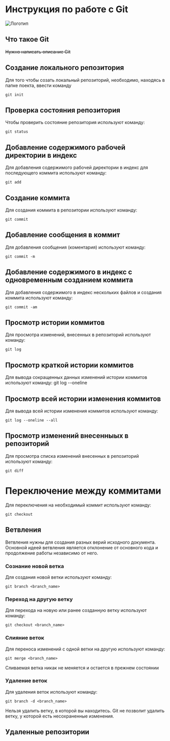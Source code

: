 # **Инструкция по работе с Git**

![Логотип](git.png)
## Что такое Git

~~Нужно написать описание Git~~

## Создание локального репозитория

Для того чтобы созать локальный репозиторий, необходимо, находясь в папке поекта, ввести команду

    git init

## Проверка состояния репозитория

Чтобы проверить состояние репозитория используют команду:

    git status

## Добавление содержимого рабочей директории в индекс

Для добавления содержимого рабочей директории в индекс для последующего коммита используют команду:

    git add

## Создание коммита

Для создания коммита в репозитории используют команду:

    git commit

## Добавление сообщения в коммит

Для добавления сообщения (коментария) используют команду:

    git commit -m

## Добавление содержимого в индекс с одновременным созданием коммита

Для добавления содержимого в индекс нескольких файлов и создания коммита используют команду:

    git commit -am

## Просмотр истории коммитов

Для просмотра изменений, внесенных в репозиторий используют команду:

    git log

## Просмотр краткой истории коммитов

Для вывода сокращенных данных изменений истории коммитов используют команду:
    git log --oneline

## Просмотр всей истории изменения коммитов

Для вывода всей истории изменения коммитов используют команду:

    git log --oneline --all

## Просмотр изменений внесенныых в репозиторий

Для просмотра списка изменений внесенных в репозиторий используют команду:

    git diff

# Переключение между коммитами

Для переключения на необходимый коммит используют команду:

    git checkout

## Ветвления

Ветвления нужны для создания разных верий исходного документа. Основной идеей ветвления является отклонение от основного кода и продолжение работы независимо от него.

### Сознание новой ветка

Для создания новой ветки используют команду:

    git branch <branch_name>

### Переход на другую ветку

Для перехода на новую или ранее созданную ветку используют команду:

    git checkout <branch_name>

### Слияние веток

Для переноса изменений с одной ветки на другую используют команду:

    git merge <branch_name>

Cливаемая ветка никак не меняется и остается в прежнем состоянии

### Удаление веток

Для удаления веток используют команду:

    git branch -d <branch_name>

Нельзя удалить ветку, в которой вы находитесь. Git не позволит удалить ветку, у которой есть несохраненные изменения.

## Удаленные репозитории
